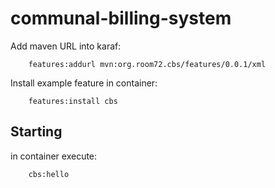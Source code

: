 communal-billing-system
=======================
Add maven URL into karaf:

        features:addurl mvn:org.room72.cbs/features/0.0.1/xml 


Install example feature in container:


        features:install cbs

Starting
-------------------
in container execute:



        cbs:hello
